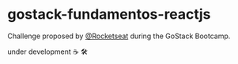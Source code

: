 # gostack-fundamentos-reactjs

Challenge proposed by <a href="https://github.com/rocketseat-education">@Rocketseat</a> during the GoStack Bootcamp.

under development :coffee: :hammer_and_wrench:
